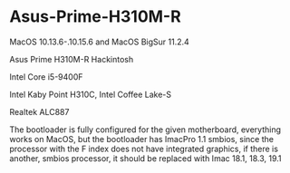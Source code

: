 # Asus-Prime-H310M-R
MacOS 10.13.6-.10.15.6 and MacOS BigSur 11.2.4

Asus Prime H310M-R Hackintosh

Intel Core i5-9400F

Intel Kaby Point H310C, Intel Coffee Lake-S

Realtek ALC887

The bootloader is fully configured for the given motherboard, everything works on MacOS, but the bootloader has ImacPro 1.1 smbios, since the processor with the F index does not have integrated graphics, if there is another, smbios processor, it should be replaced with Imac 18.1, 18.3, 19.1
